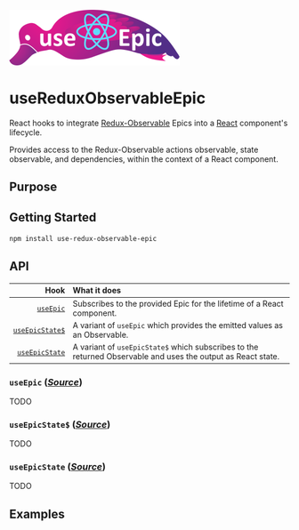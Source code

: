 ![useEpic logo](./logo/use-redux-observable-epic-small.png)
# useReduxObservableEpic

React hooks to integrate [Redux-Observable] Epics into a [React] component's lifecycle.

Provides access to the Redux-Observable actions observable, state observable, and dependencies, within the context of a React component.


## Purpose


## Getting Started
```sh
npm install use-redux-observable-epic
```

## API

Hook          | What it does
-------------:|:-------
[`useEpic`](#useEpic-source) | Subscribes to the provided Epic for the lifetime of a React component.
[`useEpicState$`](#useepic-source) | A variant of `useEpic` which provides the emitted values as an Observable.
[`useEpicState`](#useepic-source-1) | A variant of `useEpicState$` which subscribes to the returned Observable and uses the output as React state.


### `useEpic` ([_Source_][useEpic])

TODO

### `useEpicState$` ([_Source_][useEpicState$])

TODO

### `useEpicState` ([_Source_][useEpic])

TODO

## Examples

[redux-observable]: https://github.com/redux-observable/redux-observable
[react]: https://react.dev/
[redux]: https://redux.js.org/
[useEpic]: src/useEpic.ts
[useEpicState$]: src/useEpicState$.ts
[useEpicState]: src/useEpicState.ts

